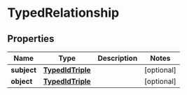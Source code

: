 
# TypedRelationship

## Properties
Name | Type | Description | Notes
------------ | ------------- | ------------- | -------------
**subject** | [**TypedIdTriple**](TypedIdTriple.md) |  |  [optional]
**object** | [**TypedIdTriple**](TypedIdTriple.md) |  |  [optional]



